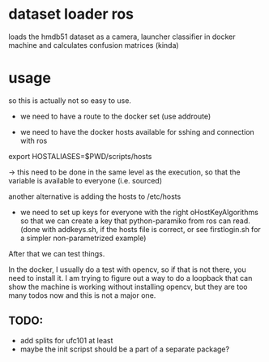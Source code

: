 # dataset loader ros
loads the hmdb51 dataset as a camera, launcher classifier in docker machine and calculates confusion matrices (kinda)

# usage

so this is actually not so easy to use.

- we need to have a route to the docker set (use addroute)

- we need to have the docker hosts available for sshing and connection with ros

export HOSTALIASES=$PWD/scripts/hosts

-> this need to be done in the same level as the execution, so that the variable is available to everyone (i.e. sourced)

another alternative is adding the hosts to /etc/hosts

- we need to set up keys for everyone with the right oHostKeyAlgorithms so that we can create a key that python-paramiko from ros can read. (done with addkeys.sh, if the hosts file is correct, or see firstlogin.sh for a simpler non-parametrized example)

After that we can test things.

In the docker, I usually do a test with opencv, so if that is not there, you need to install it. I am trying to figure out a way to do a loopback that can show the machine is working without installing opencv, but they are too many todos now and this is not a major one.

## TODO:

- add splits for ufc101 at least
- maybe the init scripst should be a part of a separate package?
